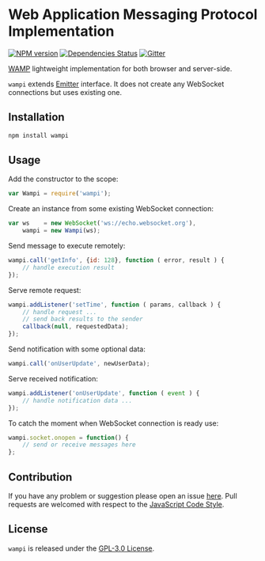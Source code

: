 Web Application Messaging Protocol Implementation
=================================================

[![NPM version](https://img.shields.io/npm/v/wampi.svg?style=flat-square)](https://www.npmjs.com/package/wampi)
[![Dependencies Status](https://img.shields.io/david/DarkPark/wampi.svg?style=flat-square)](https://david-dm.org/DarkPark/wampi)
[![Gitter](https://img.shields.io/badge/gitter-join%20chat-blue.svg?style=flat-square)](https://gitter.im/DarkPark/stb)


[WAMP](http://wamp-proto.org/) lightweight implementation for both browser and server-side.

`wampi` extends [Emitter](https://github.com/stbsdk/emitter) interface.
It does not create any WebSocket connections but uses existing one.


## Installation ##

```bash
npm install wampi
```


## Usage ##

Add the constructor to the scope:

```js
var Wampi = require('wampi');
```

Create an instance from some existing WebSocket connection:

```js
var ws    = new WebSocket('ws://echo.websocket.org'),
    wampi = new Wampi(ws);
```

Send message to execute remotely:

```js
wampi.call('getInfo', {id: 128}, function ( error, result ) {
	// handle execution result
});
```

Serve remote request:

```js
wampi.addListener('setTime', function ( params, callback ) {
	// handle request ...
	// send back results to the sender
	callback(null, requestedData);
});
```

Send notification with some optional data:

```js
wampi.call('onUserUpdate', newUserData);
```

Serve received notification:

```js
wampi.addListener('onUserUpdate', function ( event ) {
	// handle notification data ...
});
```

To catch the moment when WebSocket connection is ready use:

```js
wampi.socket.onopen = function() {
	// send or receive messages here
};
```


## Contribution ##

If you have any problem or suggestion please open an issue [here](https://github.com/DarkPark/wampi/issues).
Pull requests are welcomed with respect to the [JavaScript Code Style](https://github.com/DarkPark/jscs).


## License ##

`wampi` is released under the [GPL-3.0 License](http://opensource.org/licenses/GPL-3.0).
